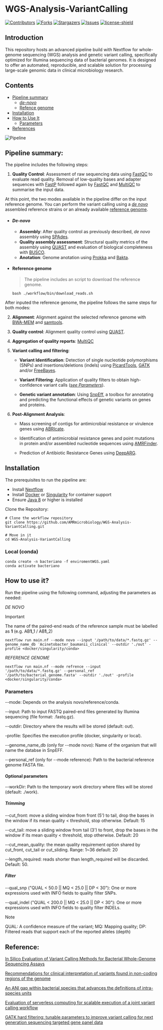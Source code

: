 # WGS-Analysis-VariantCalling
[![Contributors][contributors-shield]][contributors-url]
[![Forks][forks-shield]][forks-url]
[![Stargazers][stars-shield]][stars-url]
[![Issues][issues-shield]][issues-url]
[![license-shield]][license-url]

## Introduction
This repository hosts an advanced pipeline build with Nextflow for whole-genome sequencing (WGS) analysis and genetic variant calling, specifically optimized for Illumina sequencing data of bacterial genomes. It is designed to offer an automated, reproducible, and scalable solution for processing large-scale genomic data in clinical microbiology research.

## Contents
- [Pipeline summary](#pipeline-summary)
    - [*de-novo*](#de-novo)
    - [Refence genome](#reference-genome)
- [Installation](#installation)
- [How to Use It](#how-to-use-it)
    - [Parameters](#parameters)
- [References](#reference)

![Pipeline]("C:\Users\rdepedro\Downloads\image.png")

## Pipeline summary:
The pipeline includes the following steps:

1. **Quality Control**: Assessment of raw sequencing data using [FastQC](https://www.bioinformatics.babraham.ac.uk/projects/fastqc/) to evaluate read quality. Removal of low-quality bases and adapter sequences with [FastP](https://github.com/OpenGene/fastp) followed again by [FastQC](https://www.bioinformatics.babraham.ac.uk/projects/fastqc/) and [MultiQC](https://github.com/MultiQC/MultiQC) to summarise the input data.

At this point, the two modes available in the pipeline differ on the input reference genome. You can perform the variant calling using a [*de novo*](#de-novo) assembled reference strains or an already available [reference genome](#reference-genome). 

-  #### *De-novo*

    - **Assembly**: After quality control as previously described, *de novo* assembly using [SPAdes](https://github.com/ablab/spades).
    -  **Quality assembly assessment**: Structural quality metrics of the assembly using [QUAST](https://bioinf.spbau.ru/quast) and evaluation of biological completeness with [BUSCO](https://github.com/metashot/busco).
    -   **Anotation**: Genome anotation using [Prokka](https://github.com/tseemann/prokka) and [Bakta](https://github.com/oschwengers/bakta).

-  #### Reference genome
    >The pipeline includes an script to download the reference genome.
    ```
    bash ./workflow/bin/download_reads.sh
    ```

After inputed the reference genome, the pipeline follows the same steps for both modes:

2. **Alignment**: Alignment against the selected reference genome with [BWA-MEM](https://github.com/bwa-mem2/bwa-mem2) and [samtools](https://github.com/samtools/samtools).
3. **Quality control**: Alignment quality control using [QUAST](https://bioinf.spbau.ru/quast).
4. **Aggregation of quality reports**: [MultiQC](https://github.com/MultiQC/MultiQC)

5. **Variant calling and filtering**:

    -  **Variant Identification**: Detection of single nucleotide polymorphisms (SNPs) and insertions/deletions (indels) using [PicardTools](https://broadinstitute.github.io/picard/), [GATK](https://github.com/broadinstitute/gatk) and/or [FreeBayes](https://github.com/freebayes/freebayes).

    -  **Variant Filtering**: Application of quality filters to obtain high-confidence variant calls ([*see Parameters*](#parameters)).

    -  **Genetic variant annotation**: Using [SnpEff](http://pcingola.github.io/SnpEff/), a toolbox for annotating and predicting the functional effects of genetic variants on genes and proteins.

7. **Post-Alignment Analysis**:
    
    - Mass screening of contigs for antimicrobial resistance or virulence genes using [ABRIcate](https://github.com/tseemann/abricate).

    -  Identification of antimicrobial resistance genes and point mutations in protein and/or assembled nucleotide sequences using [AMRFinder](https://github.com/ncbi/amr).

    - Prediction of Antibiotic Resistance Genes using [DeepARG](https://github.com/gaarangoa/deeparg).
 

## Installation
The prerequisites to run the pipeline are:
- Install [Nextflow](https://github.com/nextflow-io/nextflow)
- Install [Docker](https://github.com/docker/docker-install) or [Singularity](https://github.com/sylabs/singularity-admindocs/blob/main/installation.rst) for container support
- Ensure [Java 8](https://github.com/winterbe/java8-tutorial) or higher is installed

Clone the Repository:

```
# Clone the workflow repository
git clone https://github.com/AMRmicrobiology/WGS-Analysis-VariantCalling.git

# Move in it
cd WGS-Analysis-VariantCalling
```
<!-- compl -->
### Local (conda)

  ```
  conda create -n bacteriano -f enviromentWGS.yaml
  conda activate bacteriano
  ```



## How to use it?

Run the pipeline using the following command, adjusting the parameters as needed:

*DE NOVO*
>[!IMPORTANT]
The name of the paired-end reads of the reference sample must be labelled as **1** (e.g. AB**1**_1 / AB**1**_2)

```
nextflow run main.nf --mode novo --input '/path/to/data/*.fastq.gz' --genome_name_db ¨Acinetobacter_baumanii_clinical¨ --outdir './out' -profile <docker/singularity/conda>
```

*REFERENCE GENOME*
```
nextflow run main.nf --mode refrence --input '/path/to/data/*.fastq.gz' --personal_ref '/path/to/bacterial_genome.fasta' --outdir './out' -profile <docker/singularity/conda>
```

### Parameters

--mode: Depends on the analysis novo/reference/conda.

--input: Path to input FASTQ paired-end files generated by Illumina sequencing (file format: .fastq.gz).

--outdir: Directory where the results will be stored (default: out).

-profile: Specifies the execution profile (docker, singularity or local).

--genome_name_db (only for --mode novo): Name of the organism that will name the databse in SnpEFF.

--personal_ref (only for --mode reference): Path to the bacterial reference genome FASTA file.


#### Optional parameters

--workDir: Path to the temporary work directory where files will be stored (default: ./work).

##### Trimming

--cut_front: move a sliding window from front (5') to tail, drop the bases in the window if its mean quality < threshold, stop otherwise. Default: 15

--cut_tail: move a sliding window from tail (3') to front, drop the bases in the window if its mean quality < threshold, stop otherwise. Default: 20

--cut_mean_quality: the mean quality requirement option shared by cut_front, cut_tail or cut_sliding. Range: 1~36 default: 20

--length_required: reads shorter than length_required will be discarded. Default: 50.

##### Filter

--qual_snp ("QUAL < 50.0 || MQ < 25.0 || DP < 30"): One or more expressions used with INFO fields to quality filter SNPs.

--qual_indel ("QUAL < 200.0 || MQ < 25.0 || DP < 30"): One or more expressions used with INFO fields to quality filter INDELs.

>[!NOTE]
QUAL: A confidence measure of the variant; MQ: Mapping quality; DP: Filtered reads that support each of the reported alleles (depth)



[contributors-shield]: https://img.shields.io/github/contributors/jimmlucas/DIvergenceTimes.svg?style=for-the-badge
[contributors-url]: https://github.com/jimmlucas/DIvergenceTimes/graphs/contributors

[forks-shield]: https://img.shields.io/github/forks/jimmlucas/DIvergenceTimes.svg?style=for-the-badge
[forks-url]: https://github.com/jimmlucas/DIvergenceTimes/network/members

[stars-shield]: https://img.shields.io/github/stars/jimmlucas/DIvergenceTimes.svg?style=for-the-badge
[stars-url]: https://github.com/gjimmlucas/DIvergenceTimes/stargazers

[issues-shield]: https://img.shields.io/github/issues/jimmlucas/DIvergenceTimes.svg?style=for-the-badge
[issues-url]: https://github.com/jimmlucas/DIvergenceTimes/issues

[license-shield]: https://img.shields.io/github/license/jimmlucas/DIvergenceTimes.svg?style=for-the-badge
[license-url]: https://github.com/jimmlucas/DIvergenceTimes/blob/master/LICENSE.txt

## Reference:

[In Silico Evaluation of Variant Calling Methods for Bacterial Whole-Genome Sequencing Assays](https://www.ncbi.nlm.nih.gov/pmc/articles/PMC10446864/)

[Recommendations for clinical interpretation of variants found in non-coding regions of the genome](https://www.ncbi.nlm.nih.gov/pmc/articles/PMC9295495/)

[An ANI gap within bacterial species that advances the definitions of intra-species units](https://journals.asm.org/doi/10.1128/mbio.02696-23)

[Evaluation of serverless computing for scalable execution of a joint variant calling workflow](https://journals.plos.org/plosone/article?id=10.1371/journal.pone.0254363)

[GATK hard filtering: tunable parameters to improve variant calling for next generation sequencing targeted gene panel data](https://bmcbioinformatics.biomedcentral.com/articles/10.1186/s12859-017-1537-8#Sec6)


<!-- ADD REFERENCES -->











